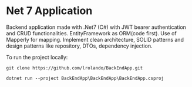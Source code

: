 # Net 7 Application

Backend application made with .Net7 (C#) 
with JWT bearer authentication and CRUD functionalities. EntityFramework as ORM(code first). Use of Mapperly for mapping.
Implement clean architecture, SOLID patterns and design patterns like repository, DTOs, dependency injection.

To run the project locally:

    git clone https://github.com/lrolando/BackEndApp.git

    dotnet run --project BackEndApp\BackEndApp\BackEndApp.csproj  
